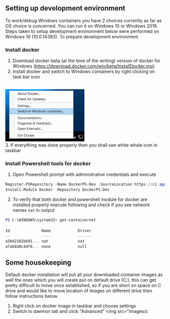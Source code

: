 ## Setting up development environment
To work/debug Windows containers you have 2 choices currently as far as OS choice is concerned. You can run it on Windows 10 or Windows 2016. Steps taken to setup development environment below were performed on Windows 10 (10.0.14393).
To prepare development environment
### Install docker
1. Download docker beta (at the time of the writing) version of docker for Windows (https://download.docker.com/win/beta/InstallDocker.msi)
2. Install docker and switch to Windows containers by right clicking on task bar icon
<BR>
<img src="images/Capture.PNG" width="250">
<BR>
<!--![Image of Windows Container](images/capture.png) -->
3. If everything was done properly then you shall see white whale icon in taskbar

### Install Powershell tools for docker

1. Open Powershell prompt with administrative credentials and execute

```powershell
Register-PSRepository -Name DockerPS-Dev -SourceLocation https://ci.appveyor.com/nuget/docker-powershell-dev
Install-Module Docker -Repository DockerPS-Dev
```

2. To verify that both docker and powershell module for docker are installed properly execute following and check if you see network names `nat` in output

```powershell
PS C:\WINDOWS\system32> get-containernet

Id              Name            Driver
--              ----            ------
a50d2102b691... nat             nat
a7ab8d8c4df8... none            null
```

## Some housekeeping

Default docker installation will put all your downloaded container images as well the ones which you will create put on default drive (C:\), 
this can get pretty difficult to move once established, so if you are short on space on C drive and would like to move
location of images on different drive then follow instructions below.

1. Right click on docker image in taskbar and choose settings
2. Switch to daemon tab and click "Advanced"
<img src="images/c

